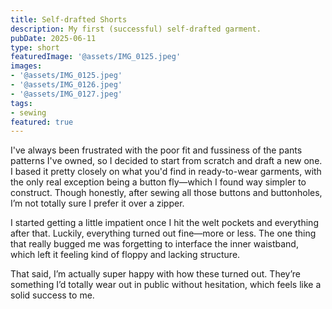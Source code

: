 ```yaml
---
title: Self-drafted Shorts
description: My first (successful) self-drafted garment.
pubDate: 2025-06-11
type: short
featuredImage: '@assets/IMG_0125.jpeg'
images:
- '@assets/IMG_0125.jpeg'
- '@assets/IMG_0126.jpeg'
- '@assets/IMG_0127.jpeg'
tags:
- sewing
featured: true
---
```

I've always been frustrated with the poor fit and fussiness of the pants patterns I've owned, so I decided to start from scratch and draft a new one. I based it pretty closely on what you'd find in ready-to-wear garments, with the only real exception being a button fly—which I found way simpler to construct. Though honestly, after sewing all those buttons and buttonholes, I’m not totally sure I prefer it over a zipper.

I started getting a little impatient once I hit the welt pockets and everything after that. Luckily, everything turned out fine—more or less. The one thing that really bugged me was forgetting to interface the inner waistband, which left it feeling kind of floppy and lacking structure.

That said, I’m actually super happy with how these turned out. They’re something I’d totally wear out in public without hesitation, which feels like a solid success to me.
